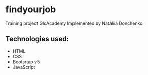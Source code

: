 # findyourjob
Training project GloAcademy
Implemented by Nataliia Donchenko

## Technologies used:
- HTML
- CSS
- Bootsrtap v5
- JavaScript
